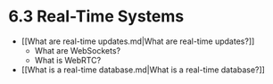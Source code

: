 # 6.3 Real-Time Systems

- [[What are real-time updates.md|What are real-time updates?]]
  - What are WebSockets?
  - What is WebRTC?
- [[What is a real-time database.md|What is a real-time database?]]
